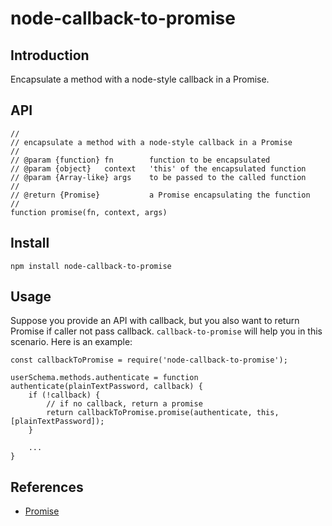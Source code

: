 # node-callback-to-promise

## Introduction

Encapsulate a method with a node-style callback in a Promise.

## API

    //
    // encapsulate a method with a node-style callback in a Promise
    //
    // @param {function} fn        function to be encapsulated
    // @param {object}   context   'this' of the encapsulated function
    // @param {Array-like} args    to be passed to the called function
    //
    // @return {Promise}           a Promise encapsulating the function
    //
    function promise(fn, context, args)

## Install

    npm install node-callback-to-promise

## Usage

Suppose you provide an API with callback,
but you also want to return Promise if caller not pass callback.
`callback-to-promise` will help you in this scenario. Here is an example:

    const callbackToPromise = require('node-callback-to-promise');

    userSchema.methods.authenticate = function authenticate(plainTextPassword, callback) {
        if (!callback) {
            // if no callback, return a promise
            return callbackToPromise.promise(authenticate, this, [plainTextPassword]);
        }

        ...
    }

## References

* [Promise](https://developer.mozilla.org/en-US/docs/Web/JavaScript/Reference/Global_Objects/Promise)
